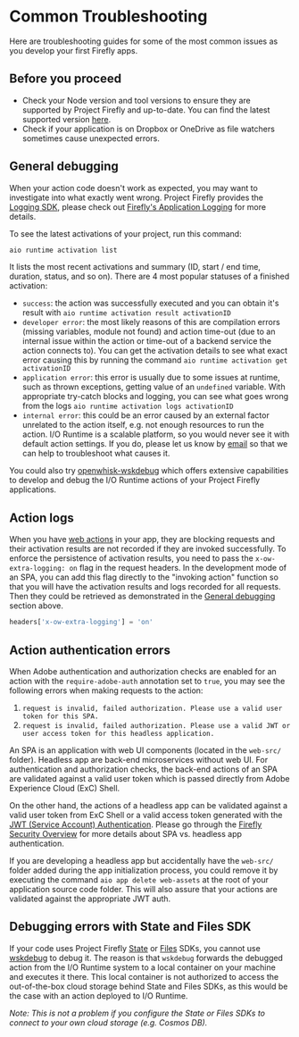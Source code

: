 # Common Troubleshooting

Here are troubleshooting guides for some of the most common issues as you develop your first Firefly apps.

## Before you proceed

- Check your Node version and tool versions to ensure they are supported by Project Firefly and up-to-date. You can find the latest supported version [here](index.md).
- Check if your application is on Dropbox or OneDrive as file watchers sometimes cause unexpected errors. 

## General debugging

When your action code doesn't work as expected, you may want to investigate into what exactly went wrong. Project Firefly provides the [Logging SDK](https://github.com/adobe/aio-lib-core-logging), please check out [Firefly's Application Logging](https://github.com/AdobeDocs/project-firefly/blob/master/guides/application_logging.md) for more details. 

To see the latest activations of your project, run this command:
```bash
aio runtime activation list
```
It lists the most recent activations and summary (ID, start / end time, duration, status, and so on). There are 4 most popular statuses of a finished activation:
* `success`: the action was successfully executed and you can obtain it's result with `aio runtime activation result activationID`
* `developer error`: the most likely reasons of this are compilation errors (missing variables, module not found) and action time-out (due to an internal issue within the action or time-out of a backend service the action connects to). You can get the activation details to see what exact error causing this by running the command `aio runtime activation get activationID`
* `application error`: this error is usually due to some issues at runtime, such as thrown exceptions, getting value of an `undefined` variable. With appropriate try-catch blocks and logging, you can see what goes wrong from the logs `aio runtime activation logs activationID`
* `internal error`: this could be an error caused by an external factor unrelated to the action itself, e.g. not enough resources to run the action. I/O Runtime is a scalable platform, so you would never see it with default action settings. If you do, please let us know by [email](mailto:iodev@adobe.com) so that we can help to troubleshoot what causes it.

You could also try [openwhisk-wskdebug](https://github.com/apache/openwhisk-wskdebug) which offers extensive capabilities to develop and debug the I/O Runtime actions of your Project Firefly applications.

## Action logs

When you have [web actions](https://github.com/AdobeDocs/adobeio-runtime/blob/master/guides/creating_actions.md#invoking-web-actions) in your app, they are blocking requests and their activation results are not recorded if they are invoked successfully. To enforce the persistence of activation results, you need to pass the `x-ow-extra-logging: on` flag in the request headers. In the development mode of an SPA, you can add this flag directly to the "invoking action" function so that you will have the activation results and logs recorded for all requests. Then they could be retrieved as demonstrated in the [General debugging](#general-debugging) section above.

```javascript
headers['x-ow-extra-logging'] = 'on'
```

## Action authentication errors

When Adobe authentication and authorization checks are enabled for an action with the `require-adobe-auth` annotation set to `true`, you may see the following errors when making requests to the action:

1. `request is invalid, failed authorization. Please use a valid user token for this SPA.`
2. `request is invalid, failed authorization. Please use a valid JWT or user access token for this headless application.`

An SPA is an application with web UI components (located in the `web-src/` folder). Headless app are back-end microservices without web UI. 
For authentication and authorization checks, the back-end actions of an SPA are validated against a valid user token which is passed directly from Adobe Experience Cloud (ExC) Shell. 

On the other hand, the actions of a headless app can be validated against a valid user token from ExC Shell or a valid access token generated with the [JWT (Service Account) Authentication](https://www.adobe.io/authentication/auth-methods.html#!AdobeDocs/adobeio-auth/master/JWT/JWT.md). Please go through the [Firefly Security Overview](../guides/security/index.md) for more details about SPA vs. headless app authentication. 

If you are developing a headless app but accidentally have the `web-src/` folder added during the app initialization process, you could remove it by executing the command `aio app delete web-assets` at the root of your application source code folder. This will also assure that your actions are validated against the appropriate JWT auth.

## Debugging errors with State and Files SDK

If your code uses Project Firefly [State](https://github.com/adobe/aio-lib-state) or [Files](https://github.com/adobe/aio-lib-files) SDKs, you cannot use [wskdebug](https://github.com/apache/openwhisk-wskdebug) to debug it. The reason is that `wskdebug` forwards the debugged action from the I/O Runtime system to a local container on your machine and executes it there. This local container is not authorized to access the out-of-the-box cloud storage behind State and Files SDKs, as this would be the case with an action deployed to I/O Runtime.

*Note: This is not a problem if you configure the State or Files SDKs to connect to your own cloud storage (e.g. Cosmos DB).*
